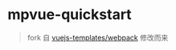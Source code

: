 # mpvue-quickstart

> fork 自 [vuejs-templates/webpack](https://github.com/vuejs-templates/webpack) 修改而来
